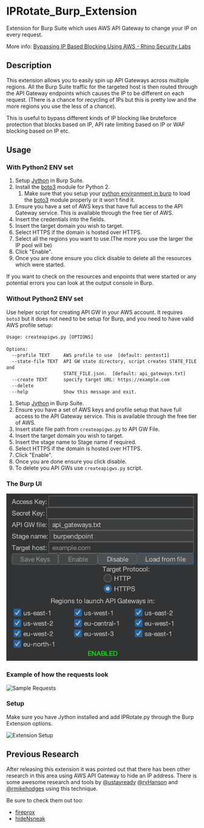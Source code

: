 # IPRotate_Burp_Extension

Extension for Burp Suite which uses AWS API Gateway to change your IP on every request.

More info: [Bypassing IP Based Blocking Using AWS - Rhino Security Labs](https://rhinosecuritylabs.com/aws/bypassing-ip-based-blocking-aws/)

## Description

This extension allows you to easily spin up API Gateways across multiple regions. All the Burp Suite traffic for the targeted host is then routed through the API Gateway endpoints which causes the IP to be different on each request. (There is a chance for recycling of IPs but this is pretty low and the more regions you use the less of a chance).

This is useful to bypass different kinds of IP blocking like bruteforce protection that blocks based on IP, API rate limiting based on IP or WAF blocking based on IP etc.

## Usage

### With Python2 ENV set

1. Setup [Jython](https://www.jython.org/download.html) in Burp Suite.
2. Install the [boto3](https://github.com/boto/boto3) module for Python 2.
   1. Make sure that you setup your [python environment in burp](https://portswigger.net/burp/documentation/desktop/tools/extender#python-environment) to load the [boto3](https://github.com/boto/boto3) module properly or it won't find it.
3. Ensure you have a set of AWS keys that have full access to the API Gateway service. This is available through the free tier of AWS.
4. Insert the credentials into the fields.
5. Insert the target domain you wish to target.
6. Select HTTPS if the domain is hosted over HTTPS.
7. Select all the regions you want to use.(The more you use the larger the IP pool will be)
8. Click "Enable".
9. Once you are done ensure you click disable to delete all the resources which were started.

If you want to check on the resources and enpoints that were started or any potential errors you can look at the output console in Burp.

### Without Python2 ENV set

Use helper script for creating API GW in your AWS account. It requires `boto3` but it does not need to be setup for Burp, and you need to have valid AWS profile setup:

```
Usage: createapigws.py [OPTIONS]

Options:
  --profile TEXT     AWS profile to use  [default: pentest1]
  --state-file TEXT  API GW state directory, script creates STATE_FILE and
                     STATE_FILE.json.  [default: api_gateways.txt]
  --create TEXT      specify target URL: https://example.com
  --delete
  --help             Show this message and exit.
```

1. Setup [Jython](https://www.jython.org/download.html) in Burp Suite.
2. Ensure you have a set of AWS keys and profile setup that have full access to the API Gateway service. This is available through the free tier of AWS.
3. Insert state file path from `createapigws.py` to API GW File.
4. Insert the target domain you wish to target.
5. Insert the stage name to Stage name if required.
6. Select HTTPS if the domain is hosted over HTTPS.
7. Click "Enable".
8. Once you are done ensure you click disable.
9. To delete you API GWs use `createapigws.py` script.

### The Burp UI

![Burp Extension UI](ui.png)

### Example of how the requests look

![Sample Requests](example.png)

### Setup

Make sure you have Jython installed and add IPRotate.py through the Burp Extension options.

![Extension Setup](setup.png)

## Previous Research

After releasing this extension it was pointed out that there has been other research in this area using AWS API Gateway to hide an IP address. There is some awesome research and tools by [@ustayready](https://twitter.com/ustayready) [@ryHanson](https://twitter.com/ryHanson) and [@rmikehodges](https://twitter.com/rmikehodges) using this technique.

Be sure to check them out too:

- [fireprox](https://github.com/ustayready/fireprox)
- [hideNsneak](https://github.com/rmikehodges/hideNsneak)
